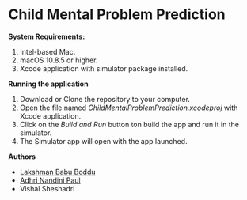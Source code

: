 # Child Mental Problem Prediction

**System Requirements:**
1. Intel-based Mac.
2. macOS 10.8.5 or higher.
3. Xcode application with simulator package installed.

**Running the application**
1. Download or Clone the repository to your computer.
2. Open the file named _ChildMentalProblemPrediction.xcodeproj_ with Xcode application.
3. Click on the _Build and Run_ button ton build the app and run it in the simulator.
4. The Simulator app will open with the app launched.

**Authors**
* [Lakshman Babu Boddu](https://github.com/lakshmanboddu/)
* [Adhri Nandini Paul](https://github.com/AdhriMuna/)
* Vishal Sheshadri
